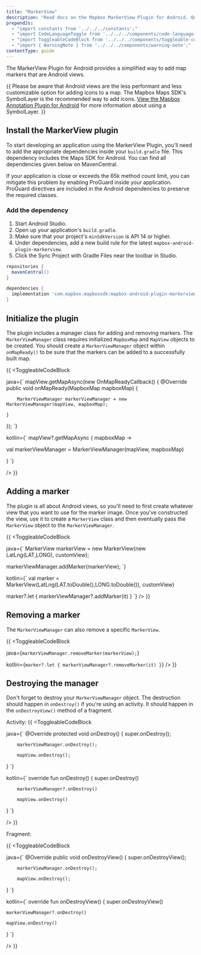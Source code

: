 ```yaml
---
title: "MarkerView"
description: "Read docs on the Mapbox MarkerView Plugin for Android. Quickly customize and add Android view-based markers to a Mapbox map."
prependJs:
  - "import constants from '../../../constants';"
  - "import CodeLanguageToggle from '../../../components/code-language-toggle';"
  - "import ToggleableCodeBlock from '../../../components/toggleable-code-block';"
  - "import { WarningNote } from '../../../components/warning-note';"
contentType: guide
---
```


The MarkerView Plugin for Android provides a simplified way to add map markers that are Android views.

{{
<WarningNote title="Alternative option">
Please be aware that Android views are the less performant and less customizable option for adding icons to a map. The Mapbox Maps SDK's SymbolLayer is the recommended way to add icons. <a href="/android/plugins/overview/annotation">View the Mapbox Annotation Plugin for Android</a> for more information about using a SymbolLayer.
</WarningNote>
}}

## Install the MarkerView plugin

To start developing an application using the MarkerView Plugin, you'll need to add the appropriate dependencies inside your `build.gradle` file. This dependency includes the Maps SDK for Android. You can find all dependencies given below on MavenCentral.

If your application is close or exceeds the 65k method count limit, you can mitigate this problem by enabling ProGuard inside your application. ProGuard directives are included in the Android dependencies to preserve the required classes.

### Add the dependency

1. Start Android Studio.
2. Open up your application's `build.gradle`.
3. Make sure that your project's `minSdkVersion` is API 14 or higher.
4. Under dependencies, add a new build rule for the latest `mapbox-android-plugin-markerview`.
5. Click the Sync Project with Gradle Files near the toolbar in Studio.

```groovy
repositories {
  mavenCentral()
}

dependencies {
  implementation 'com.mapbox.mapboxsdk:mapbox-android-plugin-markerview-v7:{{constants.MARKERVIEW_PLUGIN_VERSION }}'
}
```

## Initialize the plugin

The plugin includes a manager class for adding and removing markers. The `MarkerViewManager` class requires initialized `MapboxMap` and `MapView` objects to be created. You should create a `MarkerViewManager` object within `onMapReady()` to be sure that the markers can be added to a successfully built map.

{{
<CodeLanguageToggle id="initializing-markerview-plugin" />
<ToggleableCodeBlock

java={`
mapView.getMapAsync(new OnMapReadyCallback() {
	@Override
	public void onMapReady(MapboxMap mapboxMap) {

		MarkerViewManager markerViewManager = new MarkerViewManager(mapView, mapboxMap);

	}
});
`}

kotlin={`
mapView?.getMapAsync { mapboxMap ->

 val markerViewManager = MarkerViewManager(mapView, mapboxMap)

}
`}

/>
}}

## Adding a marker

The plugin is all about Android views, so you'll need to first create whatever view that you want to use for the marker image. Once you've constructed the view, use it to create a `MarkerView` class and then eventually pass the `MarkerView` object to the `MarkerViewManager`.

{{
<CodeLanguageToggle id="adding-markerview" />
<ToggleableCodeBlock

java={`
MarkerView markerView = new MarkerView(new LatLng(LAT,LONG), customView);

markerViewManager.addMarker(markerView);
`}

kotlin={`
val marker = MarkerView(LatLng(LAT.toDouble(),LONG.toDouble()), customView)

marker?.let {
	markerViewManager?.addMarker(it)
}
`}
/>
}}

## Removing a marker

The `MarkerViewManager` can also remove a specific `MarkerView`.

{{
<CodeLanguageToggle id="removing-markerview" />
<ToggleableCodeBlock

java={`
markerViewManager.removeMarker(markerView);
`}

kotlin={`
marker?.let {
	markerViewManager?.removeMarker(it)
}
`}
/>
}}


## Destroying the manager

Don't forget to destroy your `MarkerViewManager` object. The destruction should happen in `onDestroy()` if you're using an activity. It should happen in the `onDestroyView()` method of a fragment.

Activity:
{{
<CodeLanguageToggle id="destroy-in-activity" />
<ToggleableCodeBlock

java={`
@Override
protected void onDestroy() {
	super.onDestroy();

		markerViewManager.onDestroy();

		mapView.onDestroy();
}
`}

kotlin={`
override fun onDestroy() {
	super.onDestroy()

		markerViewManager?.onDestroy()

		mapView.onDestroy()
}
`}

/>
}}

Fragment:

{{
<CodeLanguageToggle id="destroy-in-fragment" />
<ToggleableCodeBlock

java={`
@Override
public void onDestroyView() {
	super.onDestroyView();

		markerViewManager.onDestroy();

		mapView.onDestroy();
}
`}

kotlin={`
override fun onDestroyView() {
super.onDestroyView()

	markerViewManager?.onDestroy()

	mapView.onDestroy()
}
`}

/>
}}
